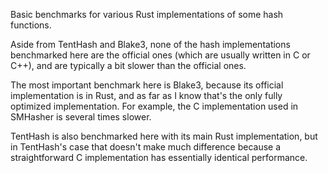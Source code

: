 Basic benchmarks for various Rust implementations of some hash functions.

Aside from TentHash and Blake3, none of the hash implementations benchmarked here are the official ones (which are usually written in C or C++), and are typically a bit slower than the official ones.

The most important benchmark here is Blake3, because its official implementation is in Rust, and as far as I know that's the only fully optimized implementation.  For example, the C implementation used in SMHasher is several times slower.

TentHash is also benchmarked here with its main Rust implementation, but in TentHash's case that doesn't make much difference because a straightforward C implementation has essentially identical performance.
